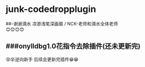 # junk-codedropplugin  
##-谢谢滴水 凉游浅笔深画眉 / NCK-老师和滴水全体老师  
:blush::blush::blush::blush:

###onylldbg1.0花指令去除插件(还未更新完)
--------------------------------------------------
:dizzy_face::dizzy_face:逆向新手  后续会更新完插件:grin::grin:
